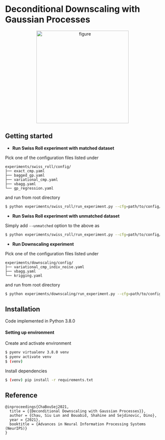 # Deconditional Downscaling with Gaussian Processes


<p align="center">
<img src="https://github.com/shahineb/deconditional-downscaling/blob/main/docs/img/figure_1.png" alt="figure" width="300"/>
 </p>

## Getting started

- __Run Swiss Roll experiment with matched dataset__

Pick one of the configuration files listed under
```
experiments/swiss_roll/config/
├── exact_cmp.yaml
├── bagged_gp.yaml
├── variational_cmp.yaml
├── vbagg.yaml
└── gp_regression.yaml
```
and run from root directory


```bash
$ python experiments/swiss_roll/run_experiment.py --cfg=path/to/config/file --o=path/output/directory
```

- __Run Swiss Roll experiment with unmatched dataset__

Simply add `--unmatched` option to the above as
```bash
$ python experiments/swiss_roll/run_experiment.py --cfg=path/to/config/file --o=path/output/directory --unmatched
```


- __Run Downscaling experiment__

Pick one of the configuration files listed under
```
experiments/downscaling/config/
├── variational_cmp_indiv_noise.yaml
├── vbagg.yaml
└── krigging.yaml
```
and run from root directory

```bash
$ python experiments/downscaling/run_experiment.py --cfg=path/to/config/file --o=path/output/directory
```



## Installation

Code implemented in Python 3.8.0

#### Setting up environment

Create and activate environment
```bash
$ pyenv virtualenv 3.8.0 venv
$ pyenv activate venv
$ (venv)
```

Install dependencies
```bash
$ (venv) pip install -r requirements.txt
```



## Reference
```
@inproceedings{ChaBouSej2021,
  title = {{Deconditional Downscaling with Gaussian Processes}},
  author = {Chau, Siu Lun and Bouabid, Shahine and Sejdinovic, Dino},
  year = {2021},
  booktitle = {Advances in Neural Information Processing Systems (NeurIPS)}
}
```
